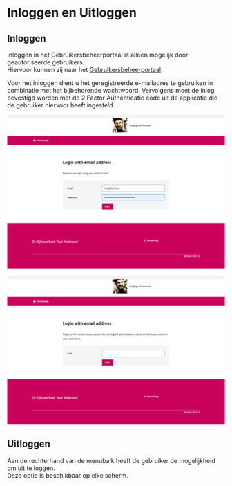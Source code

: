# Inloggen en Uitloggen

## Inloggen

Inloggen in het Gebruikersbeheerportaal is alleen mogelijk door geautoriseerde gebruikers.  
Hiervoor kunnen zij naar het [Gebruikersbeheerportaal](https://gebruiker-beheer.dus-i.nl/login).  

Voor het inloggen dient u het geregistreerde e-mailadres te gebruiken in combinatie met het bijbehorende wachtwoord.
Vervolgens moet de inlog bevestigd worden met de 2 Factor Authenticatie code uit de applicatie die de gebruiker hiervoor heeft ingesteld.

![Inloggen Gebruikersbeheerportaal](https://github.com/minvws/nl-rdo-dusi-portal/blob/main/user-admin-api/doc/manual/images/DUSI%20inlog%20beheer.png)

![Inloggen Gebruikersbeheerportaal](https://github.com/minvws/nl-rdo-dusi-portal/blob/main/user-admin-api/doc/manual/images/DUSI%20inlog%20beheer%202FA.png)

## Uitloggen

Aan de rechterhand van de menubalk heeft de gebruiker de mogelijkheid om uit te loggen.  
Deze optie is beschikbaar op elke scherm.
